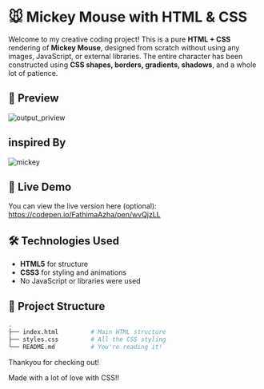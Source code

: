 # 🐭 Mickey Mouse with HTML & CSS

Welcome to my creative coding project! This is a pure **HTML + CSS** rendering of **Mickey Mouse**, designed from scratch without using any images, JavaScript, or external libraries. The entire character has been constructed using **CSS shapes, borders, gradients, shadows**, and a whole lot of patience.

## 🎨 Preview

![output_priview](https://github.com/user-attachments/assets/b4a9b8a7-08f4-4c95-ba12-da5052922112)

## inspired By
![mickey](https://github.com/user-attachments/assets/c70f655b-d115-4b74-846c-b3f85f264348)

## 🚀 Live Demo

You can view the live version here (optional):  
https://codepen.io/FathimaAzha/pen/wvQjzLL

## 🛠️ Technologies Used

- **HTML5** for structure
- **CSS3** for styling and animations
- No JavaScript or libraries were used

## 📁 Project Structure

```bash
.
├── index.html         # Main HTML structure
├── styles.css         # All the CSS styling
└── README.md          # You're reading it!
```
Thankyou for checking out!

Made with a lot of love with CSS!!
